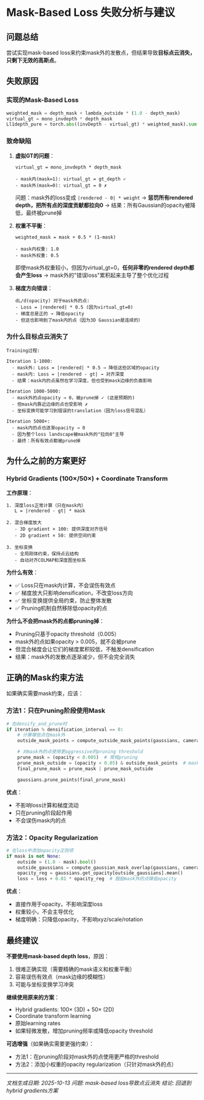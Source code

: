 # Mask-Based Loss 失败分析与建议

## 问题总结

尝试实现mask-based loss来约束mask外的发散点，但结果导致**目标点云消失，只剩下无效的高斯点**。

## 失败原因

### 实现的Mask-Based Loss

```python
weighted_mask = depth_mask + lambda_outside * (1.0 - depth_mask)
virtual_gt = mono_invdepth * depth_mask
Ll1depth_pure = torch.abs((invDepth - virtual_gt) * weighted_mask).sum() / weighted_mask.sum()
```

### 致命缺陷

1. **虚拟GT的问题**：
   ```
   virtual_gt = mono_invdepth * depth_mask

   - mask内(mask=1): virtual_gt = gt_depth ✓
   - mask外(mask=0): virtual_gt = 0 ✗
   ```

   问题：mask外的loss变成 `|rendered - 0| * weight`
   → **惩罚所有rendered depth，把所有点的深度贡献都拉向0**
   → 结果：所有Gaussian的opacity被降低，最终被prune掉

2. **权重不平衡**：
   ```
   weighted_mask = mask + 0.5 * (1-mask)

   - mask内权重: 1.0
   - mask外权重: 0.5
   ```

   即使mask外权重较小，但因为virtual_gt=0，**任何非零的rendered depth都会产生loss**
   → mask外的"错误loss"累积起来主导了整个优化过程

3. **梯度方向错误**：
   ```
   dL/d(opacity) 对于mask外的点:
   - Loss = |rendered| * 0.5 (因为virtual_gt=0)
   - 梯度总是正的 → 降低opacity
   - 但这也影响到了mask内的点（因为3D Gaussian是连续的）
   ```

### 为什么目标点云消失了

```
Training过程:

Iteration 1-1000:
  - mask外: Loss = |rendered| * 0.5 → 降低这些区域的opacity
  - mask内: Loss = |rendered - gt| → 对齐深度
  - 结果：mask内的点虽然在学习深度，但也受到mask边缘的负面影响

Iteration 1000-5000:
  - mask外的点opacity → 0，被prune掉 ✓ (这是预期的)
  - 但mask内靠近边缘的点也受影响 ✗
  - 坐标变换可能学习到错误的translation（因为loss信号混乱）

Iteration 5000+:
  - mask内的点也逐渐opacity → 0
  - 因为整个loss landscape被mask外的"拉向0"主导
  - 最终：所有有效点都被prune掉
```

## 为什么之前的方案更好

### Hybrid Gradients (100×/50×) + Coordinate Transform

**工作原理**：
```
1. 深度loss正常计算（只在mask内）
   L = |rendered - gt| * mask

2. 混合梯度放大
   - 3D gradient × 100: 提供深度对齐信号
   - 2D gradient × 50: 提供空间约束

3. 坐标变换
   - 全局刚体约束，保持点云结构
   - 自动对齐COLMAP和深度图坐标系
```

**为什么有效**：
- ✅ Loss只在mask内计算，不会误伤有效点
- ✅ 梯度放大只影响densification，不改变loss方向
- ✅ 坐标变换提供全局约束，防止整体发散
- ✅ Pruning机制自然移除低opacity的点

**为什么不会把mask外的点都pruning掉**：
- Pruning只基于opacity threshold（0.005）
- mask外的点如果opacity > 0.005，就不会被prune
- 但混合梯度会让它们的梯度累积较低，不触发densification
- 结果：mask外的发散点逐渐减少，但不会完全消失

## 正确的Mask约束方法

如果确实需要mask约束，应该：

### 方法1：只在Pruning阶段使用Mask

```python
# 在densify_and_prune时
if iteration % densification_interval == 0:
    # 计算哪些点在mask外
    outside_mask_points = compute_outside_mask_points(gaussians, cameras, masks)

    # 对mask外的点使用更aggressive的pruning threshold
    prune_mask = (opacity < 0.005)  # 常规pruning
    prune_mask_outside = (opacity < 0.05) & outside_mask_points  # mask外更严格
    final_prune_mask = prune_mask | prune_mask_outside

    gaussians.prune_points(final_prune_mask)
```

**优点**：
- 不影响loss计算和梯度流动
- 只在pruning阶段起作用
- 不会误伤mask内的点

### 方法2：Opacity Regularization

```python
# 在loss中添加opacity正则项
if mask is not None:
    outside = (1.0 - mask).bool()
    outside_gaussians = compute_gaussian_mask_overlap(gaussians, cameras[i], outside)
    opacity_reg = gaussians.get_opacity[outside_gaussians].mean()
    loss = loss + 0.01 * opacity_reg  # 鼓励mask外的点降低opacity
```

**优点**：
- 直接作用于opacity，不影响深度loss
- 权重较小，不会主导优化
- 梯度明确：只降低opacity，不影响xyz/scale/rotation

## 最终建议

**不要使用mask-based depth loss**，原因：
1. 很难正确实现（需要精确的mask语义和权重平衡）
2. 容易误伤有效点（mask边缘的模糊性）
3. 可能与坐标变换学习冲突

**继续使用原来的方案**：
- Hybrid gradients: 100× (3D) + 50× (2D)
- Coordinate transform learning
- 原始learning rates
- 如果轻微发散，增加pruning频率或降低opacity threshold

**可选增强**（如果确实需要更强约束）：
- 方法1：在pruning阶段对mask外的点使用更严格的threshold
- 方法2：添加小权重的opacity regularization（只针对mask外的点）

---

*文档生成日期: 2025-10-13*
*问题: mask-based loss导致点云消失*
*结论: 回退到hybrid gradients方案*
